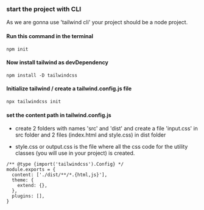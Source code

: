 
### start the project with CLI

As we are gonna use 'tailwind cli' your project should be a node project.

#### Run this command in the terminal

```
npm init
```

#### Now install tailwind as devDependency

```
npm install -D tailwindcss
```



#### Initialize tailwind / create a tailwind.config.js file

```
npx tailwindcss init
```






#### set the content path in tailwind.config.js

- create 2 folders with names 'src' and 'dist' and create a file 'input.css' in src folder and 2 files (index.html and style.css) in dist folder

- style.css or output.css is the file where all the css code for the utility classes (you will use in your project) is created.

``` 
/** @type {import('tailwindcss').Config} */
module.exports = {
  content: ['./dist/**/*.{html,js}'],
  theme: {
    extend: {},
  },
  plugins: [],
}
```

